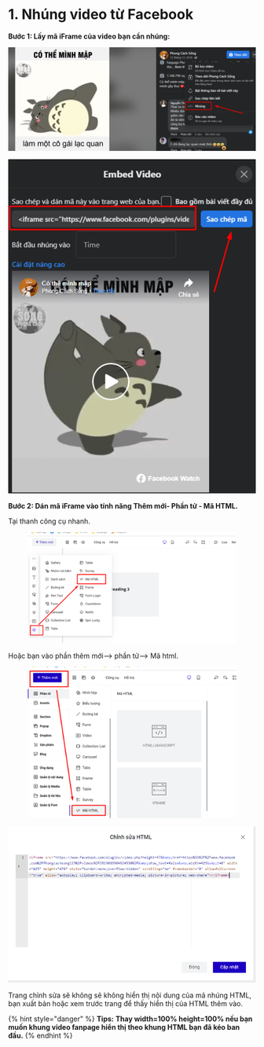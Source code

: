 # 1. Nhúng video từ Facebook

**Bước 1: Lấy mã iFrame của video bạn cần nhúng:**

![](<../.gitbook/assets/image (314).png>)

![](<../.gitbook/assets/image (507).png>)

**Bước 2: Dán mã iFrame vào tính năng Thêm mới- Phần tử -  Mã HTML.**

Tại thanh công cụ nhanh.

<figure><img src="../.gitbook/assets/html (1).png" alt=""><figcaption></figcaption></figure>

Hoặc bạn vào phần thêm mới--> phần tử--> Mã html.

<figure><img src="../.gitbook/assets/html2.png" alt=""><figcaption></figcaption></figure>

![](<../.gitbook/assets/image (198).png>)

Trang chỉnh sửa sẽ không sẽ không hiển thị nội dung của mã nhúng HTML, bạn xuất bản hoặc xem trước trang để thấy hiển thị của HTML thêm vào.

{% hint style="danger" %}
**Tips:** **Thay width=100% height=100% nếu bạn muốn khung video fanpage hiển thị theo khung HTML bạn đã kéo ban đầu.**
{% endhint %}
